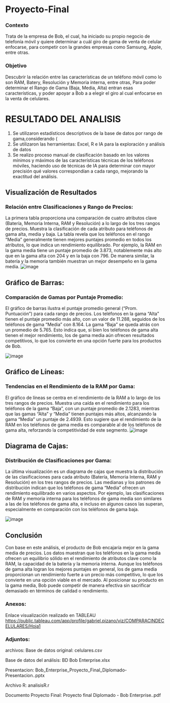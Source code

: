 # Proyecto-Final
### Contexto
Trata de la empresa de Bob, el cual, ha iniciado su propio negocio de telefonía móvil y quiere determinar a cuál  giro de gama de venta de celular enfocarse, para competir con la grandes empresas como Samsung, Apple, entre otras.


### Objetivo
Descubrir la relación entre las características de un teléfono móvil como lo son RAM, Batery, Resolución y Memoria interna, entre otras, Para poder determinar el Rango de Gama (Baja, Media, Alta) entran esas características, y poder apoyar a Bob a a elegir el giro al cual enfocarse en la venta de celulares.


# RESULTADO DEL ANALISIS
1. Se utilizaron estadísticos descriptivos de la base de datos por rango de gama,considerando (
2. Se utilizaron las herramientas: Excel, R e IA para la exploración y análisis de datos
3. Se realizo proceso manual de clasificación basado en los valores mínimos y máximos de las características técnicas de los teléfonos móviles, haciendo uso de técnicas de IA para determinar con mayor precisión qué valores correspondían a cada rango, mejorando la exactitud del análisis.

## Visualización de Resultados
### Relación entre Clasificaciones y Rango de Precios:

La primera tabla proporciona una comparación de cuatro atributos clave (Batería, Memoria Interna, RAM y Resolución) a lo largo de los tres rangos de precios. Muestra la clasificación de cada atributo para teléfonos de gama alta, media y baja. La tabla revela que los teléfonos en el rango “Media” generalmente tienen mejores puntajes promedio en todos los atributos, lo que indica un rendimiento equilibrado. Por ejemplo, la RAM en la gama media tiene un puntaje promedio de 3.873, notablemente más alto que en la gama alta con 204 y en la baja con 796. De manera similar, la batería y la memoria también muestran un mejor desempeño en la gama media.
![image](https://github.com/user-attachments/assets/5bec0357-3b46-4dcf-8c12-87b17139081d)

## Gráfico de Barras: 
### Comparación de Gamas por Puntaje Promedio:
El gráfico de barras ilustra el puntaje promedio general (“Prom. Puntuación”) para cada rango de precios. Los teléfonos en la gama “Alta” tienen el puntaje promedio más alto, con un valor de 11.288, seguidos de los teléfonos de gama “Media” con 8.164. La gama “Baja” se queda atrás con un promedio de 5.765. Esto indica que, si bien los teléfonos de gama alta tienen el mejor rendimiento, los de gama media aún ofrecen resultados competitivos, lo que los convierte en una opción fuerte para los productos de Bob.

![image](https://github.com/user-attachments/assets/cf965fdb-c53a-42cb-a2ea-4a3c86c31b76)

## Gráfico de Líneas:
### Tendencias en el Rendimiento de la RAM por Gama:

El gráfico de líneas se centra en el rendimiento de la RAM a lo largo de los tres rangos de precios. Muestra una caída en el rendimiento para los teléfonos de la gama “Baja”, con un puntaje promedio de 2.1283, mientras que las gamas “Alta” y “Media” tienen puntajes más altos, alcanzando la gama “Media” un puntaje de 2.4939. Esto sugiere que el rendimiento de la RAM en los teléfonos de gama media es comparable al de los teléfonos de gama alta, reforzando la competitividad de este segmento.
![image](https://github.com/user-attachments/assets/8660fe57-fb4b-46fd-82bb-5871f09d94a5)

## Diagrama de Cajas:
### Distribución de Clasificaciones por Gama:

La última visualización es un diagrama de cajas que muestra la distribución de las clasificaciones para cada atributo (Batería, Memoria Interna, RAM y Resolución) en los tres rangos de precios. Las medianas y los patrones de distribución indican que los teléfonos de gama “Media” ofrecen un rendimiento equilibrado en varios aspectos. Por ejemplo, las clasificaciones de RAM y memoria interna para los teléfonos de gama media son similares a las de los teléfonos de gama alta, e incluso en algunos casos las superan, especialmente en comparación con los teléfonos de gama baja.

![image](https://github.com/user-attachments/assets/a8a24fc8-83bd-4362-a50f-14b1dce1c741)

## Conclusión
Con base en este análisis, el producto de Bob encajaría mejor en la gama media de precios. Los datos muestran que los teléfonos en la gama media ofrecen un equilibrio sólido en el rendimiento de atributos clave como la RAM, la capacidad de la batería y la memoria interna. Aunque los teléfonos de gama alta logran los mejores puntajes en general, los de gama media proporcionan un rendimiento fuerte a un precio más competitivo, lo que los convierte en una opción viable en el mercado. Al posicionar su producto en la gama media, Bob puede competir de manera efectiva sin sacrificar demasiado en términos de calidad o rendimiento.

### Anexos:
Enlace visualización realizado en TABLEAU
https://public.tableau.com/app/profile/gabriel.pizano/viz/COMPARACINDECELULARES/Hoja1

### Adjuntos: 
archivos:
Base de datos original: celulares.csv

Base de datos del análisis: BD Bob Enterprise.xlsx

Presentacion: Bob_Enterprise_Proyecto_Final_Diplomado-Presentacion..pptx

Archivo R: analisisR.r

Documento Proyecto Final: Proyecto final Diplomado - Bob Enterprise..pdf

